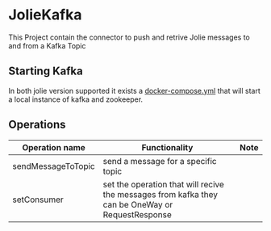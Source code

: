 # JolieKafka
This Project contain the connector to push and retrive Jolie messages to and from a Kafka Topic

## Starting Kafka
In both jolie version supported it exists a [docker-compose.yml](https://github.com/jolie-storm/JolieKafka/tree/master/src/main/jolie/1.10.X) that will start a local instance of kafka and zookeeper.

## Operations 

|Operation name | Functionality | Note |
|---------------|---------------|------|
| sendMessageToTopic| send a message for a specific topic || 
| setConsumer| set the operation that will recive the messages from kafka they can be OneWay or RequestResponse || 



